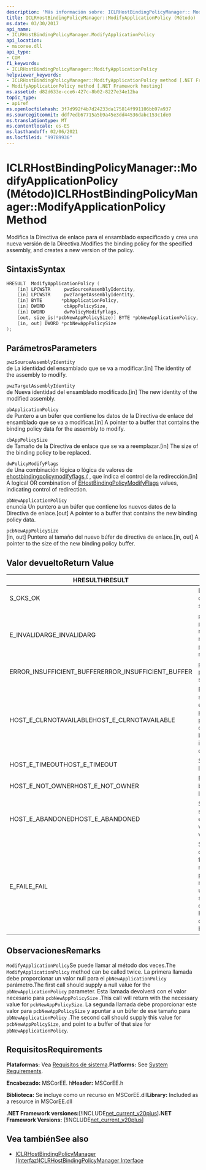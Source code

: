 ```yaml
---
description: 'Más información sobre: ICLRHostBindingPolicyManager:: ModifyApplicationPolicy ((método)'
title: ICLRHostBindingPolicyManager::ModifyApplicationPolicy (Método)
ms.date: 03/30/2017
api_name:
- ICLRHostBindingPolicyManager.ModifyApplicationPolicy
api_location:
- mscoree.dll
api_type:
- COM
f1_keywords:
- ICLRHostBindingPolicyManager::ModifyApplicationPolicy
helpviewer_keywords:
- ICLRHostBindingPolicyManager::ModifyApplicationPolicy method [.NET Framework hosting]
- ModifyApplicationPolicy method [.NET Framework hosting]
ms.assetid: d82d633e-cce6-427c-8b02-8227e34e12ba
topic_type:
- apiref
ms.openlocfilehash: 3f7d992f4b7d24233da175814f991106bb97a937
ms.sourcegitcommit: ddf7edb67715a5b9a45e3dd44536dabc153c1de0
ms.translationtype: MT
ms.contentlocale: es-ES
ms.lasthandoff: 02/06/2021
ms.locfileid: "99789936"
---
```

# <a name="iclrhostbindingpolicymanagermodifyapplicationpolicy-method"></a><span data-ttu-id="a3849-103">ICLRHostBindingPolicyManager::ModifyApplicationPolicy (Método)</span><span class="sxs-lookup"><span data-stu-id="a3849-103">ICLRHostBindingPolicyManager::ModifyApplicationPolicy Method</span></span>

<span data-ttu-id="a3849-104">Modifica la Directiva de enlace para el ensamblado especificado y crea una nueva versión de la Directiva.</span><span class="sxs-lookup"><span data-stu-id="a3849-104">Modifies the binding policy for the specified assembly, and creates a new version of the policy.</span></span>  
  
## <a name="syntax"></a><span data-ttu-id="a3849-105">Sintaxis</span><span class="sxs-lookup"><span data-stu-id="a3849-105">Syntax</span></span>  
  
```cpp  
HRESULT  ModifyApplicationPolicy (  
    [in] LPCWSTR     pwzSourceAssemblyIdentity,
    [in] LPCWSTR     pwzTargetAssemblyIdentity,  
    [in] BYTE       *pbApplicationPolicy,  
    [in] DWORD       cbAppPolicySize,  
    [in] DWORD       dwPolicyModifyFlags,  
    [out, size_is(*pcbNewAppPolicySize)] BYTE *pbNewApplicationPolicy,
    [in, out] DWORD *pcbNewAppPolicySize  
);  
```  
  
## <a name="parameters"></a><span data-ttu-id="a3849-106">Parámetros</span><span class="sxs-lookup"><span data-stu-id="a3849-106">Parameters</span></span>  

 `pwzSourceAssemblyIdentity`  
 <span data-ttu-id="a3849-107">de La identidad del ensamblado que se va a modificar.</span><span class="sxs-lookup"><span data-stu-id="a3849-107">[in] The identity of the assembly to modify.</span></span>  
  
 `pwzTargetAssemblyIdentity`  
 <span data-ttu-id="a3849-108">de Nueva identidad del ensamblado modificado.</span><span class="sxs-lookup"><span data-stu-id="a3849-108">[in] The new identity of the modified assembly.</span></span>  
  
 `pbApplicationPolicy`  
 <span data-ttu-id="a3849-109">de Puntero a un búfer que contiene los datos de la Directiva de enlace del ensamblado que se va a modificar.</span><span class="sxs-lookup"><span data-stu-id="a3849-109">[in] A pointer to a buffer that contains the binding policy data for the assembly to modify.</span></span>  
  
 `cbAppPolicySize`  
 <span data-ttu-id="a3849-110">de Tamaño de la Directiva de enlace que se va a reemplazar.</span><span class="sxs-lookup"><span data-stu-id="a3849-110">[in] The size of the binding policy to be replaced.</span></span>  
  
 `dwPolicyModifyFlags`  
 <span data-ttu-id="a3849-111">de Una combinación lógica o lógica de valores de [ehostbindingpolicymodifyflags (](ehostbindingpolicymodifyflags-enumeration.md) , que indica el control de la redirección.</span><span class="sxs-lookup"><span data-stu-id="a3849-111">[in] A logical OR combination of [EHostBindingPolicyModifyFlags](ehostbindingpolicymodifyflags-enumeration.md) values, indicating control of redirection.</span></span>  
  
 `pbNewApplicationPolicy`  
 <span data-ttu-id="a3849-112">enuncia Un puntero a un búfer que contiene los nuevos datos de la Directiva de enlace.</span><span class="sxs-lookup"><span data-stu-id="a3849-112">[out] A pointer to a buffer that contains the new binding policy data.</span></span>  
  
 `pcbNewAppPolicySize`  
 <span data-ttu-id="a3849-113">[in, out] Puntero al tamaño del nuevo búfer de directiva de enlace.</span><span class="sxs-lookup"><span data-stu-id="a3849-113">[in, out] A pointer to the size of the new binding policy buffer.</span></span>  
  
## <a name="return-value"></a><span data-ttu-id="a3849-114">Valor devuelto</span><span class="sxs-lookup"><span data-stu-id="a3849-114">Return Value</span></span>  
  
|<span data-ttu-id="a3849-115">HRESULT</span><span class="sxs-lookup"><span data-stu-id="a3849-115">HRESULT</span></span>|<span data-ttu-id="a3849-116">Descripción</span><span class="sxs-lookup"><span data-stu-id="a3849-116">Description</span></span>|  
|-------------|-----------------|  
|<span data-ttu-id="a3849-117">S_OK</span><span class="sxs-lookup"><span data-stu-id="a3849-117">S_OK</span></span>|<span data-ttu-id="a3849-118">La Directiva se modificó correctamente.</span><span class="sxs-lookup"><span data-stu-id="a3849-118">The policy was modified successfully.</span></span>|  
|<span data-ttu-id="a3849-119">E_INVALIDARG</span><span class="sxs-lookup"><span data-stu-id="a3849-119">E_INVALIDARG</span></span>|<span data-ttu-id="a3849-120">`pwzSourceAssemblyIdentity` o `pwzTargetAssemblyIdentity` era una referencia nula.</span><span class="sxs-lookup"><span data-stu-id="a3849-120">`pwzSourceAssemblyIdentity` or `pwzTargetAssemblyIdentity` was a null reference.</span></span>|  
|<span data-ttu-id="a3849-121">ERROR_INSUFFICIENT_BUFFER</span><span class="sxs-lookup"><span data-stu-id="a3849-121">ERROR_INSUFFICIENT_BUFFER</span></span>|<span data-ttu-id="a3849-122">`pbNewApplicationPolicy` es demasiado pequeño.</span><span class="sxs-lookup"><span data-stu-id="a3849-122">`pbNewApplicationPolicy` is too small.</span></span>|  
|<span data-ttu-id="a3849-123">HOST_E_CLRNOTAVAILABLE</span><span class="sxs-lookup"><span data-stu-id="a3849-123">HOST_E_CLRNOTAVAILABLE</span></span>|<span data-ttu-id="a3849-124">El Common Language Runtime (CLR) no se ha cargado en un proceso o el CLR se encuentra en un estado en el que no puede ejecutar código administrado ni procesar la llamada correctamente.</span><span class="sxs-lookup"><span data-stu-id="a3849-124">The common language runtime (CLR) has not been loaded into a process, or the CLR is in a state in which it cannot run managed code or process the call successfully.</span></span>|  
|<span data-ttu-id="a3849-125">HOST_E_TIMEOUT</span><span class="sxs-lookup"><span data-stu-id="a3849-125">HOST_E_TIMEOUT</span></span>|<span data-ttu-id="a3849-126">Se agotó el tiempo de espera de la llamada.</span><span class="sxs-lookup"><span data-stu-id="a3849-126">The call timed out.</span></span>|  
|<span data-ttu-id="a3849-127">HOST_E_NOT_OWNER</span><span class="sxs-lookup"><span data-stu-id="a3849-127">HOST_E_NOT_OWNER</span></span>|<span data-ttu-id="a3849-128">El autor de la llamada no posee el bloqueo.</span><span class="sxs-lookup"><span data-stu-id="a3849-128">The caller does not own the lock.</span></span>|  
|<span data-ttu-id="a3849-129">HOST_E_ABANDONED</span><span class="sxs-lookup"><span data-stu-id="a3849-129">HOST_E_ABANDONED</span></span>|<span data-ttu-id="a3849-130">Se canceló un evento mientras un subproceso o fibra bloqueados estaba esperando en él.</span><span class="sxs-lookup"><span data-stu-id="a3849-130">An event was canceled while a blocked thread or fiber was waiting on it.</span></span>|  
|<span data-ttu-id="a3849-131">E_FAIL</span><span class="sxs-lookup"><span data-stu-id="a3849-131">E_FAIL</span></span>|<span data-ttu-id="a3849-132">Se produjo un error grave desconocido.</span><span class="sxs-lookup"><span data-stu-id="a3849-132">An unknown catastrophic failure occurred.</span></span> <span data-ttu-id="a3849-133">Después de que un método devuelve E_FAIL, CLR ya no se puede usar en el proceso.</span><span class="sxs-lookup"><span data-stu-id="a3849-133">After a method returns E_FAIL, the CLR is no longer usable within the process.</span></span> <span data-ttu-id="a3849-134">Las llamadas subsiguientes a métodos de hospedaje devuelven HOST_E_CLRNOTAVAILABLE.</span><span class="sxs-lookup"><span data-stu-id="a3849-134">Subsequent calls to hosting methods return HOST_E_CLRNOTAVAILABLE.</span></span>|  
  
## <a name="remarks"></a><span data-ttu-id="a3849-135">Observaciones</span><span class="sxs-lookup"><span data-stu-id="a3849-135">Remarks</span></span>  

 <span data-ttu-id="a3849-136">`ModifyApplicationPolicy`Se puede llamar al método dos veces.</span><span class="sxs-lookup"><span data-stu-id="a3849-136">The `ModifyApplicationPolicy` method can be called twice.</span></span> <span data-ttu-id="a3849-137">La primera llamada debe proporcionar un valor null para el `pbNewApplicationPolicy` parámetro.</span><span class="sxs-lookup"><span data-stu-id="a3849-137">The first call should supply a null value for the `pbNewApplicationPolicy` parameter.</span></span> <span data-ttu-id="a3849-138">Esta llamada devolverá con el valor necesario para `pcbNewAppPolicySize` .</span><span class="sxs-lookup"><span data-stu-id="a3849-138">This call will return with the necessary value for `pcbNewAppPolicySize`.</span></span> <span data-ttu-id="a3849-139">La segunda llamada debe proporcionar este valor para `pcbNewAppPolicySize` y apuntar a un búfer de ese tamaño para `pbNewApplicationPolicy` .</span><span class="sxs-lookup"><span data-stu-id="a3849-139">The second call should supply this value for `pcbNewAppPolicySize`, and point to a buffer of that size for `pbNewApplicationPolicy`.</span></span>  
  
## <a name="requirements"></a><span data-ttu-id="a3849-140">Requisitos</span><span class="sxs-lookup"><span data-stu-id="a3849-140">Requirements</span></span>  

 <span data-ttu-id="a3849-141">**Plataformas:** Vea [Requisitos de sistema](../../get-started/system-requirements.md).</span><span class="sxs-lookup"><span data-stu-id="a3849-141">**Platforms:** See [System Requirements](../../get-started/system-requirements.md).</span></span>  
  
 <span data-ttu-id="a3849-142">**Encabezado:** MSCorEE. h</span><span class="sxs-lookup"><span data-stu-id="a3849-142">**Header:** MSCorEE.h</span></span>  
  
 <span data-ttu-id="a3849-143">**Biblioteca:** Se incluye como un recurso en MSCorEE.dll</span><span class="sxs-lookup"><span data-stu-id="a3849-143">**Library:** Included as a resource in MSCorEE.dll</span></span>  
  
 <span data-ttu-id="a3849-144">**.NET Framework versiones:**[!INCLUDE[net_current_v20plus](../../../../includes/net-current-v20plus-md.md)]</span><span class="sxs-lookup"><span data-stu-id="a3849-144">**.NET Framework Versions:** [!INCLUDE[net_current_v20plus](../../../../includes/net-current-v20plus-md.md)]</span></span>  
  
## <a name="see-also"></a><span data-ttu-id="a3849-145">Vea también</span><span class="sxs-lookup"><span data-stu-id="a3849-145">See also</span></span>

- [<span data-ttu-id="a3849-146">ICLRHostBindingPolicyManager (Interfaz)</span><span class="sxs-lookup"><span data-stu-id="a3849-146">ICLRHostBindingPolicyManager Interface</span></span>](iclrhostbindingpolicymanager-interface.md)
